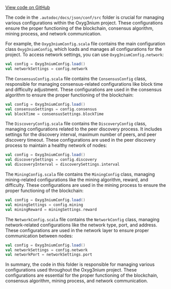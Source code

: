 [View code on GitHub](https://github.com/alephium/alephium/.autodoc/docs/json/conf/src)

The code in the `.autodoc/docs/json/conf/src` folder is crucial for managing various configurations within the Oxyg3nium project. These configurations ensure the proper functioning of the blockchain, consensus algorithm, mining process, and network communication.

For example, the `Oxyg3niumConfig.scala` file contains the main configuration class `Oxyg3niumConfig`, which loads and manages all configurations for the project. To access network settings, you can use `Oxyg3niumConfig.network`:

```scala
val config = Oxyg3niumConfig.load()
val networkSettings = config.network
```

The `ConsensusConfig.scala` file contains the `ConsensusConfig` class, responsible for managing consensus-related configurations like block time and difficulty adjustment. These configurations are used in the consensus algorithm to ensure the proper functioning of the blockchain:

```scala
val config = Oxyg3niumConfig.load()
val consensusSettings = config.consensus
val blockTime = consensusSettings.blockTime
```

The `DiscoveryConfig.scala` file contains the `DiscoveryConfig` class, managing configurations related to the peer discovery process. It includes settings for the discovery interval, maximum number of peers, and peer discovery timeout. These configurations are used in the peer discovery process to maintain a healthy network of nodes:

```scala
val config = Oxyg3niumConfig.load()
val discoverySettings = config.discovery
val discoveryInterval = discoverySettings.interval
```

The `MiningConfig.scala` file contains the `MiningConfig` class, managing mining-related configurations like the mining algorithm, reward, and difficulty. These configurations are used in the mining process to ensure the proper functioning of the blockchain:

```scala
val config = Oxyg3niumConfig.load()
val miningSettings = config.mining
val miningReward = miningSettings.reward
```

The `NetworkConfig.scala` file contains the `NetworkConfig` class, managing network-related configurations like the network type, port, and address. These configurations are used in the network layer to ensure proper communication between nodes:

```scala
val config = Oxyg3niumConfig.load()
val networkSettings = config.network
val networkPort = networkSettings.port
```

In summary, the code in this folder is responsible for managing various configurations used throughout the Oxyg3nium project. These configurations are essential for the proper functioning of the blockchain, consensus algorithm, mining process, and network communication.
